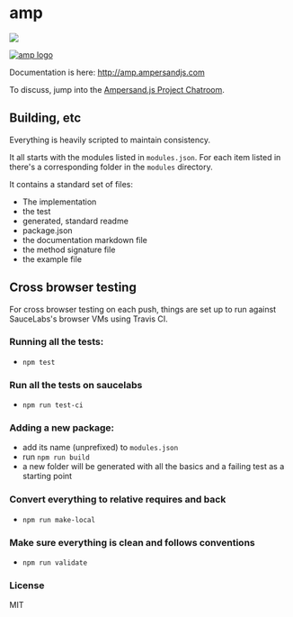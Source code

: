# amp

![](https://travis-ci.org/AmpersandJS/amp.svg)

[![amp logo](http://amp.ampersand.com/documentation/public/images/ampersand-amp.svg)](http://amp.ampersandjs.com/)

Documentation is here: http://amp.ampersandjs.com

To discuss, jump into the [Ampersand.js Project Chatroom](https://gitter.im/AmpersandJS/AmpersandJS).

## Building, etc

Everything is heavily scripted to maintain consistency.

It all starts with the modules listed in `modules.json`. For each item listed in there's a corresponding folder in the `modules` directory.

It contains a standard set of files:

- The implementation
- the test
- generated, standard readme
- package.json
- the documentation markdown file
- the method signature file
- the example file

## Cross browser testing

For cross browser testing on each push, things are set up to run against SauceLabs's browser VMs using Travis CI.

### Running all the tests:

- `npm test`

### Run all the tests on saucelabs

- `npm run test-ci`

### Adding a new package:

- add its name (unprefixed) to `modules.json`
- run `npm run build`
- a new folder will be generated with all the basics and a failing test as a starting point

### Convert everything to relative requires and back

- `npm run make-local`

### Make sure everything is clean and follows conventions

- `npm run validate`

### License

MIT
